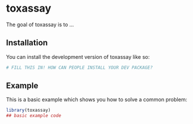 
# toxassay

<!-- badges: start -->
<!-- badges: end -->

The goal of toxassay is to ...

## Installation

You can install the development version of toxassay like so:

``` r
# FILL THIS IN! HOW CAN PEOPLE INSTALL YOUR DEV PACKAGE?
```

## Example

This is a basic example which shows you how to solve a common problem:

``` r
library(toxassay)
## basic example code
```

